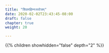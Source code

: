 ```yaml
---
title: "शिवमहिम्नःस्तोत्रम्"
date: 2020-02-02T23:43:45-08:00
draft: false
chapter: true
weight: 20

---
```



{{% children showhidden="false" depth="2" %}}
